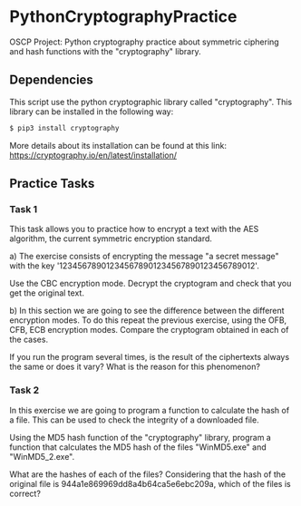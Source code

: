 # PythonCryptographyPractice

OSCP Project: Python cryptography practice about symmetric ciphering and hash functions with the "cryptography" library.

## Dependencies

This script use the python cryptographic library called "cryptography". This library can be installed in the following way:

```bash
$ pip3 install cryptography
```

More details about its installation can be found at this link: https://cryptography.io/en/latest/installation/

## Practice Tasks

### Task 1

This task allows you to practice how to encrypt a text with the AES algorithm, the current symmetric encryption standard. 

a) The exercise consists of encrypting the message "a secret message" with the key '123456789012345678901234567890123456789012'. 

Use the CBC encryption mode. Decrypt the cryptogram and check that you get the original text.

b) In this section we are going to see the difference between the different encryption modes. To do this repeat the previous exercise, using the OFB, CFB, ECB encryption modes. Compare the cryptogram obtained in each of the cases.

If you run the program several times, is the result of the ciphertexts always the same or does it vary? What is the reason for this phenomenon?

### Task 2

In this exercise we are going to program a function to calculate the hash of a file. This can be used to check the integrity of a downloaded file.

Using the MD5 hash function of the "cryptography" library, program a function that calculates the MD5 hash of the files "WinMD5.exe" and "WinMD5_2.exe".

What are the hashes of each of the files? Considering that the hash of the original file is 944a1e869969dd8a4b64ca5e6ebc209a, which of the files is correct?
